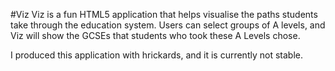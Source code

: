 #Viz
Viz is a fun HTML5 application that helps visualise the paths students take through the education system. Users can select groups of A levels, and Viz will show the GCSEs that students who took these A Levels chose.

I produced this application with hrickards, and it is currently not stable.
